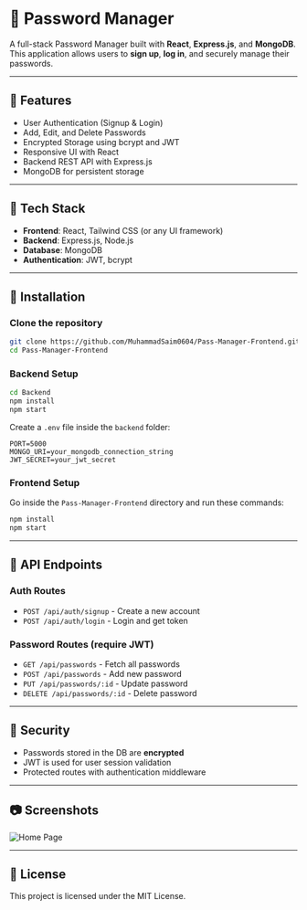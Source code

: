 
# 🔐 Password Manager

A full-stack Password Manager built with **React**, **Express.js**, and **MongoDB**. This application allows users to **sign up**, **log in**, and securely manage their passwords.

---

## 🚀 Features

- User Authentication (Signup & Login)
- Add, Edit, and Delete Passwords
- Encrypted Storage using bcrypt and JWT
- Responsive UI with React
- Backend REST API with Express.js
- MongoDB for persistent storage

---

## 📁 Tech Stack

- **Frontend**: React, Tailwind CSS (or any UI framework)
- **Backend**: Express.js, Node.js
- **Database**: MongoDB
- **Authentication**: JWT, bcrypt

---

## 🔧 Installation

### Clone the repository
```bash
git clone https://github.com/MuhammadSaim0604/Pass-Manager-Frontend.git
cd Pass-Manager-Frontend
```

### Backend Setup
```bash
cd Backend
npm install
npm start
```

Create a `.env` file inside the `backend` folder:

```
PORT=5000
MONGO_URI=your_mongodb_connection_string
JWT_SECRET=your_jwt_secret
```

### Frontend Setup


Go inside the `Pass-Manager-Frontend` directory and run these commands:


```bash
npm install
npm start
```

---

## 🧪 API Endpoints

### Auth Routes
- `POST /api/auth/signup` - Create a new account
- `POST /api/auth/login` - Login and get token

### Password Routes (require JWT)
- `GET /api/passwords` - Fetch all passwords
- `POST /api/passwords` - Add new password
- `PUT /api/passwords/:id` - Update password
- `DELETE /api/passwords/:id` - Delete password

---

## 🔐 Security

- Passwords stored in the DB are **encrypted**
- JWT is used for user session validation
- Protected routes with authentication middleware

---

## 📷 Screenshots

![Home Page](https://raw.githubusercontent.com/MuhammadSaim0604/Password-Manager/refs/heads/main/public/SS.png "Home Page")

---

## 📄 License

This project is licensed under the MIT License.
